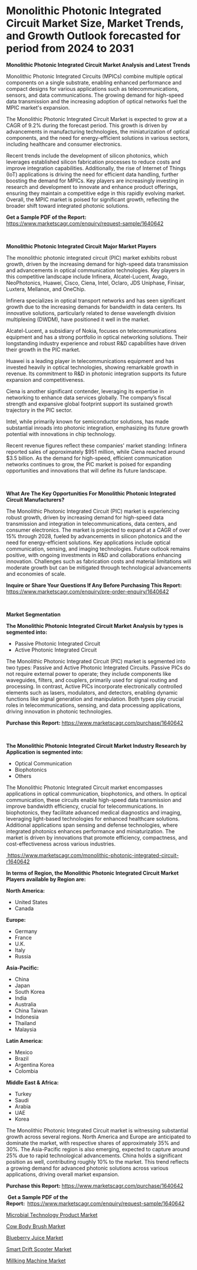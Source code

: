 <p><h1>Monolithic Photonic Integrated Circuit Market Size, Market Trends, and Growth Outlook forecasted for period from 2024 to 2031</h1></p><p><strong>Monolithic Photonic Integrated Circuit Market Analysis and Latest Trends</strong></p>
<p><p>Monolithic Photonic Integrated Circuits (MPICs) combine multiple optical components on a single substrate, enabling enhanced performance and compact designs for various applications such as telecommunications, sensors, and data communications. The growing demand for high-speed data transmission and the increasing adoption of optical networks fuel the MPIC market's expansion. </p><p>The Monolithic Photonic Integrated Circuit Market is expected to grow at a CAGR of 9.2% during the forecast period. This growth is driven by advancements in manufacturing technologies, the miniaturization of optical components, and the need for energy-efficient solutions in various sectors, including healthcare and consumer electronics. </p><p>Recent trends include the development of silicon photonics, which leverages established silicon fabrication processes to reduce costs and improve integration capabilities. Additionally, the rise of Internet of Things (IoT) applications is driving the need for efficient data handling, further boosting the demand for MPICs. Key players are increasingly investing in research and development to innovate and enhance product offerings, ensuring they maintain a competitive edge in this rapidly evolving market. Overall, the MPIC market is poised for significant growth, reflecting the broader shift toward integrated photonic solutions.</p></p>
<p><strong>Get a Sample PDF of the Report:&nbsp;</strong> <a href="https://www.marketscagr.com/enquiry/request-sample/1640642?utm_campaign=1282&utm_medium=2&utm_source=Github&utm_content=ia&utm_term=18102024&utm_id=monolithic-photonic-integrated-circuit">https://www.marketscagr.com/enquiry/request-sample/1640642</a></p>
<p>&nbsp;</p>
<p><strong>Monolithic Photonic Integrated Circuit Major Market Players</strong></p>
<p><p>The monolithic photonic integrated circuit (PIC) market exhibits robust growth, driven by the increasing demand for high-speed data transmission and advancements in optical communication technologies. Key players in this competitive landscape include Infinera, Alcatel-Lucent, Avago, NeoPhotonics, Huawei, Cisco, Ciena, Intel, Oclaro, JDS Uniphase, Finisar, Luxtera, Mellanox, and OneChip.</p><p>Infinera specializes in optical transport networks and has seen significant growth due to the increasing demands for bandwidth in data centers. Its innovative solutions, particularly related to dense wavelength division multiplexing (DWDM), have positioned it well in the market.</p><p>Alcatel-Lucent, a subsidiary of Nokia, focuses on telecommunications equipment and has a strong portfolio in optical networking solutions. Their longstanding industry experience and robust R&D capabilities have driven their growth in the PIC market.</p><p>Huawei is a leading player in telecommunications equipment and has invested heavily in optical technologies, showing remarkable growth in revenue. Its commitment to R&D in photonic integration supports its future expansion and competitiveness.</p><p>Ciena is another significant contender, leveraging its expertise in networking to enhance data services globally. The company’s fiscal strength and expansive global footprint support its sustained growth trajectory in the PIC sector.</p><p>Intel, while primarily known for semiconductor solutions, has made substantial inroads into photonic integration, emphasizing its future growth potential with innovations in chip technology.</p><p>Recent revenue figures reflect these companies' market standing: Infinera reported sales of approximately $951 million, while Ciena reached around $3.5 billion. As the demand for high-speed, efficient communication networks continues to grow, the PIC market is poised for expanding opportunities and innovations that will define its future landscape.</p></p>
<p>&nbsp;</p>
<p><strong>What Are The Key Opportunities For Monolithic Photonic Integrated Circuit Manufacturers?</strong></p>
<p><p>The Monolithic Photonic Integrated Circuit (PIC) market is experiencing robust growth, driven by increasing demand for high-speed data transmission and integration in telecommunications, data centers, and consumer electronics. The market is projected to expand at a CAGR of over 15% through 2028, fueled by advancements in silicon photonics and the need for energy-efficient solutions. Key applications include optical communication, sensing, and imaging technologies. Future outlook remains positive, with ongoing investments in R&D and collaborations enhancing innovation. Challenges such as fabrication costs and material limitations will moderate growth but can be mitigated through technological advancements and economies of scale.</p></p>
<p><strong>Inquire or Share Your Questions If Any Before Purchasing This Report:</strong> <a href="https://www.marketscagr.com/enquiry/pre-order-enquiry/1640642?utm_campaign=1282&utm_medium=2&utm_source=Github&utm_content=ia&utm_term=18102024&utm_id=monolithic-photonic-integrated-circuit">https://www.marketscagr.com/enquiry/pre-order-enquiry/1640642</a></p>
<p>&nbsp;</p>
<p><strong>Market Segmentation</strong></p>
<p><strong>The Monolithic Photonic Integrated Circuit Market Analysis by types is segmented into:</strong></p>
<p><ul><li>Passive Photonic Integrated Circuit</li><li>Active Photonic Integrated Circuit</li></ul></p>
<p><p>The Monolithic Photonic Integrated Circuit (PIC) market is segmented into two types: Passive and Active Photonic Integrated Circuits. Passive PICs do not require external power to operate; they include components like waveguides, filters, and couplers, primarily used for signal routing and processing. In contrast, Active PICs incorporate electronically controlled elements such as lasers, modulators, and detectors, enabling dynamic functions like signal generation and manipulation. Both types play crucial roles in telecommunications, sensing, and data processing applications, driving innovation in photonic technologies.</p></p>
<p><strong>Purchase this Report:&nbsp;</strong><a href="https://www.marketscagr.com/purchase/1640642?utm_campaign=1282&utm_medium=2&utm_source=Github&utm_content=ia&utm_term=18102024&utm_id=monolithic-photonic-integrated-circuit">https://www.marketscagr.com/purchase/1640642</a></p>
<p>&nbsp;</p>
<p><strong>The Monolithic Photonic Integrated Circuit Market Industry Research by Application is segmented into:</strong></p>
<p><ul><li>Optical Communication</li><li>Biophotonics</li><li>Others</li></ul></p>
<p><p>The Monolithic Photonic Integrated Circuit market encompasses applications in optical communication, biophotonics, and others. In optical communication, these circuits enable high-speed data transmission and improve bandwidth efficiency, crucial for telecommunications. In biophotonics, they facilitate advanced medical diagnostics and imaging, leveraging light-based technologies for enhanced healthcare solutions. Additional applications span sensing and defense technologies, where integrated photonics enhances performance and miniaturization. The market is driven by innovations that promote efficiency, compactness, and cost-effectiveness across various industries.</p></p>
<p><a href="https://www.marketscagr.com/monolithic-photonic-integrated-circuit-r1640642?utm_campaign=1282&utm_medium=2&utm_source=Github&utm_content=ia&utm_term=18102024&utm_id=monolithic-photonic-integrated-circuit">&nbsp;https://www.marketscagr.com/monolithic-photonic-integrated-circuit-r1640642</a></p>
<p><strong>In terms of Region, the Monolithic Photonic Integrated Circuit Market Players available by Region are:</strong></p>
<p>
    <p> <strong> North America: </strong>
        <ul>
            <li>United States</li>
            <li>Canada</li>
        </ul>
        </p> 
    <p> <strong> Europe: </strong>
        <ul>
            <li>Germany</li>
            <li>France</li>
            <li>U.K.</li>
            <li>Italy</li>
            <li>Russia</li>
        </ul>
        </p> 
    <p> <strong> Asia-Pacific: </strong>
        <ul>
            <li>China</li>
            <li>Japan</li>
            <li>South Korea</li>
            <li>India</li>
            <li>Australia</li>
            <li>China Taiwan</li>
            <li>Indonesia</li>
            <li>Thailand</li>
            <li>Malaysia</li>
        </ul>
        </p> 
    <p> <strong> Latin America: </strong>
        <ul>
            <li>Mexico</li>
            <li>Brazil</li>
            <li>Argentina Korea</li>
            <li>Colombia</li>
        </ul>
        </p> 
    <p> <strong> Middle East & Africa: </strong>
        <ul>
            <li>Turkey</li>
            <li>Saudi</li>
            <li>Arabia</li>
            <li>UAE</li>
            <li>Korea</li>
        </ul>
    </p>
    </p>
<p><p>The Monolithic Photonic Integrated Circuit market is witnessing substantial growth across several regions. North America and Europe are anticipated to dominate the market, with respective shares of approximately 35% and 30%. The Asia-Pacific region is also emerging, expected to capture around 25% due to rapid technological advancements. China holds a significant position as well, contributing roughly 10% to the market. This trend reflects a growing demand for advanced photonic solutions across various applications, driving overall market expansion.</p></p>
<p><strong>Purchase this Report: </strong><a href="https://www.marketscagr.com/purchase/1640642?utm_campaign=1282&utm_medium=2&utm_source=Github&utm_content=ia&utm_term=18102024&utm_id=monolithic-photonic-integrated-circuit">https://www.marketscagr.com/purchase/1640642</a></p>
<p>&nbsp;<strong>Get a Sample PDF of the Report:&nbsp;&nbsp;</strong><a href="https://www.marketscagr.com/enquiry/request-sample/1640642?utm_campaign=1282&utm_medium=2&utm_source=Github&utm_content=ia&utm_term=18102024&utm_id=monolithic-photonic-integrated-circuit">https://www.marketscagr.com/enquiry/request-sample/1640642</a></p>
<p><strong></strong></p>
<p><p><a href="https://github.com/mabutironaldo/Market-Research-Report-List-6/blob/main/microbial-technology-product-market.md?utm_campaign=1282&utm_medium=2&utm_source=Github&utm_content=ia&utm_term=18102024&utm_id=monolithic-photonic-integrated-circuit">Microbial Technology Product Market</a></p><p><a href="https://issuu.com/reportprime-2/docs/cow-body-brush-market-size-2030.ppt_067df1134c1a0a?utm_campaign=1282&utm_medium=2&utm_source=Github&utm_content=ia&utm_term=18102024&utm_id=monolithic-photonic-integrated-circuit">Cow Body Brush Market</a></p><p><a href="https://www.linkedin.com/pulse/investing-blueberry-juice-market-trends-leading-products-ee3re?utm_campaign=1282&utm_medium=2&utm_source=Github&utm_content=ia&utm_term=18102024&utm_id=monolithic-photonic-integrated-circuit">Blueberry Juice Market</a></p><p><a href="https://www.linkedin.com/pulse/global-smart-drift-scooter-market-landscape-future-trends-vwune?utm_campaign=1282&utm_medium=2&utm_source=Github&utm_content=ia&utm_term=18102024&utm_id=monolithic-photonic-integrated-circuit">Smart Drift Scooter Market</a></p><p><a href="https://issuu.com/reportprime-2/docs/millking-machine-market-size-2030.p_b37e1ee9431621?utm_campaign=1282&utm_medium=2&utm_source=Github&utm_content=ia&utm_term=18102024&utm_id=monolithic-photonic-integrated-circuit">Millking Machine Market</a></p></p>